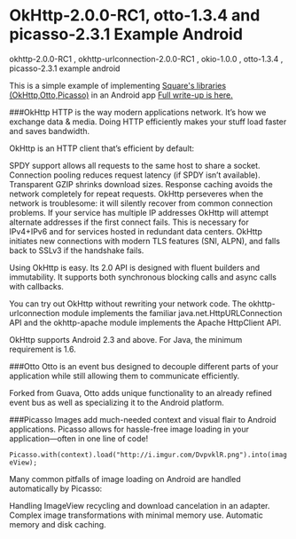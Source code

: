 OkHttp-2.0.0-RC1, otto-1.3.4 and picasso-2.3.1 Example Android
==============================

okhttp-2.0.0-RC1 , okhttp-urlconnection-2.0.0-RC1 , okio-1.0.0 , otto-1.3.4 , picasso-2.3.1 example android

This is a simple example of implementing [Square's libraries (OkHttp,Otto,Picasso)](https://github.com/square/) in an Android app [Full write-up is here.](http://www.anawaz.com/)

###OkHttp
HTTP is the way modern applications network. It’s how we exchange data & media. Doing HTTP efficiently makes your stuff load faster and saves bandwidth.

OkHttp is an HTTP client that’s efficient by default:

SPDY support allows all requests to the same host to share a socket. Connection pooling reduces request latency (if SPDY isn’t available). Transparent GZIP shrinks download sizes. Response caching avoids the network completely for repeat requests. OkHttp perseveres when the network is troublesome: it will silently recover from common connection problems. If your service has multiple IP addresses OkHttp will attempt alternate addresses if the first connect fails. This is necessary for IPv4+IPv6 and for services hosted in redundant data centers. OkHttp initiates new connections with modern TLS features (SNI, ALPN), and falls back to SSLv3 if the handshake fails.

Using OkHttp is easy. Its 2.0 API is designed with fluent builders and immutability. It supports both synchronous blocking calls and async calls with callbacks.

You can try out OkHttp without rewriting your network code. The okhttp-urlconnection module implements the familiar java.net.HttpURLConnection API and the okhttp-apache module implements the Apache HttpClient API.

OkHttp supports Android 2.3 and above. For Java, the minimum requirement is 1.6.

###Otto
Otto is an event bus designed to decouple different parts of your application while still allowing them to communicate efficiently.

Forked from Guava, Otto adds unique functionality to an already refined event bus as well as specializing it to the Android platform.

###Picasso
Images add much-needed context and visual flair to Android applications. Picasso allows for hassle-free image loading in your application—often in one line of code!

`Picasso.with(context).load("http://i.imgur.com/DvpvklR.png").into(imageView);`

Many common pitfalls of image loading on Android are handled automatically by Picasso:

Handling ImageView recycling and download cancelation in an adapter.
Complex image transformations with minimal memory use.
Automatic memory and disk caching.



